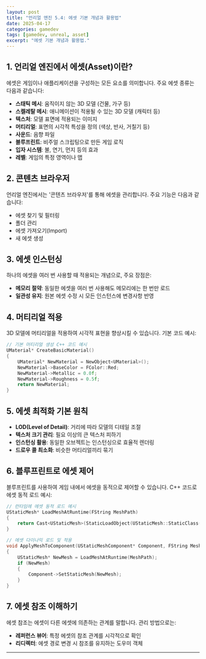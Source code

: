 ```yaml
---
layout: post
title: "언리얼 엔진 5.4: 에셋 기본 개념과 활용법"
date: 2025-04-17
categories: gamedev
tags: [gamedev, unreal, asset]
excerpt: "에셋 기본 개념과 활용법."
---
```


## 1. 언리얼 엔진에서 에셋(Asset)이란?

에셋은 게임이나 애플리케이션을 구성하는 모든 요소를 의미합니다. 주요 에셋 종류는 다음과 같습니다:

- **스태틱 메시**: 움직이지 않는 3D 모델 (건물, 가구 등)
- **스켈레탈 메시**: 애니메이션이 적용될 수 있는 3D 모델 (캐릭터 등)
- **텍스처**: 모델 표면에 적용되는 이미지
- **머티리얼**: 표면의 시각적 특성을 정의 (색상, 반사, 거칠기 등)
- **사운드**: 음향 파일
- **블루프린트**: 비주얼 스크립팅으로 만든 게임 로직
- **입자 시스템**: 불, 연기, 먼지 등의 효과
- **레벨**: 게임의 특정 영역이나 맵

## 2. 콘텐츠 브라우저

언리얼 엔진에서는 '콘텐츠 브라우저'를 통해 에셋을 관리합니다. 주요 기능은 다음과 같습니다:

- 에셋 찾기 및 필터링
- 폴더 관리
- 에셋 가져오기(Import)
- 새 에셋 생성

## 3. 에셋 인스턴싱

하나의 에셋을 여러 번 사용할 때 적용되는 개념으로, 주요 장점은:

- **메모리 절약**: 동일한 에셋을 여러 번 사용해도 메모리에는 한 번만 로드
- **일관성 유지**: 원본 에셋 수정 시 모든 인스턴스에 변경사항 반영

## 4. 머티리얼 적용

3D 모델에 머티리얼을 적용하여 시각적 표현을 향상시킬 수 있습니다. 기본 코드 예시:

```cpp
// 기본 머티리얼 생성 C++ 코드 예시
UMaterial* CreateBasicMaterial()
{
    UMaterial* NewMaterial = NewObject<UMaterial>();
    NewMaterial->BaseColor = FColor::Red;
    NewMaterial->Metallic = 0.0f;
    NewMaterial->Roughness = 0.5f;
    return NewMaterial;
}
```

## 5. 에셋 최적화 기본 원칙

- **LOD(Level of Detail)**: 거리에 따라 모델의 디테일 조절
- **텍스처 크기 관리**: 필요 이상의 큰 텍스처 피하기
- **인스턴싱 활용**: 동일한 오브젝트는 인스턴싱으로 효율적 렌더링
- **드로우 콜 최소화**: 비슷한 머티리얼끼리 묶기

## 6. 블루프린트로 에셋 제어

블루프린트를 사용하여 게임 내에서 에셋을 동적으로 제어할 수 있습니다. C++ 코드로 에셋 동적 로드 예시:

```cpp
// 런타임에 에셋 동적 로드 예시
UStaticMesh* LoadMeshAtRuntime(FString MeshPath)
{
    return Cast<UStaticMesh>(StaticLoadObject(UStaticMesh::StaticClass(), nullptr, *MeshPath));
}

// 에셋 다이나믹 로드 및 적용
void ApplyMeshToComponent(UStaticMeshComponent* Component, FString MeshPath)
{
    UStaticMesh* NewMesh = LoadMeshAtRuntime(MeshPath);
    if (NewMesh)
    {
        Component->SetStaticMesh(NewMesh);
    }
}
```

## 7. 에셋 참조 이해하기

에셋 참조는 에셋이 다른 에셋에 의존하는 관계를 말합니다. 관리 방법으로는:

- **레퍼런스 뷰어**: 특정 에셋의 참조 관계를 시각적으로 확인
- **리디렉터**: 에셋 경로 변경 시 참조를 유지하는 도우미 객체

---